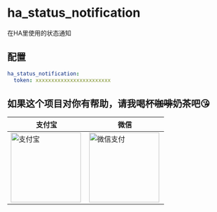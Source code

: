 # ha_status_notification
在HA里使用的状态通知

## 配置
```yaml
ha_status_notification:
  token: xxxxxxxxxxxxxxxxxxxxxxxx
```

## 如果这个项目对你有帮助，请我喝杯<del>咖啡</del>奶茶吧😘
|支付宝|微信|
|---|---|
<img src="https://ha.jiluxinqing.com/img/alipay.png" align="left" height="160" width="160" alt="支付宝" title="支付宝">  |  <img src="https://ha.jiluxinqing.com/img/wechat.png" align="left" height="160" width="160" alt="微信支付" title="微信">